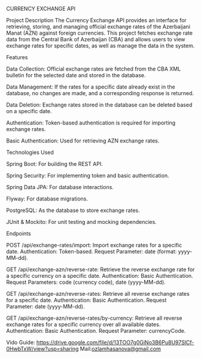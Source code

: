 CURRENCY EXCHANGE API

Project Description
The Currency Exchange API provides an interface for retrieving, storing, and managing official exchange rates of the Azerbaijani Manat (AZN) against foreign currencies. This project fetches exchange rate data from the Central Bank of Azerbaijan (CBA) and allows users to view exchange rates for specific dates, as well as manage the data in the system.

Features

Data Collection: Official exchange rates are fetched from the CBA XML bulletin for the selected date and stored in the database.

Data Management: If the rates for a specific date already exist in the database, no changes are made, and a corresponding response is returned.

Data Deletion: Exchange rates stored in the database can be deleted based on a specific date.

Authentication: Token-based authentication is required for importing exchange rates.

Basic Authentication: Used for retrieving AZN exchange rates.

Technologies Used

Spring Boot: For building the REST API.

Spring Security: For implementing token and basic authentication.

Spring Data JPA: For database interactions.

Flyway: For database migrations.

PostgreSQL: As the database to store exchange rates.

JUnit & Mockito: For unit testing and mocking dependencies.

Endpoints

POST /api/exchange-rates/import:
Import exchange rates for a specific date.
Authentication: Token-based.
Request Parameter: date (format: yyyy-MM-dd).

GET /api/exchange-azn/reverse-rate:
Retrieve the reverse exchange rate for a specific currency on a specific date.
Authentication: Basic Authentication.
Request Parameters: code (currency code), date (yyyy-MM-dd).

GET /api/exchange-azn/reverse-rates:
Retrieve all reverse exchange rates for a specific date.
Authentication: Basic Authentication.
Request Parameter: date (yyyy-MM-dd).

GET /api/exchange-azn/reverse-rates/by-currency:
Retrieve all reverse exchange rates for a specific currency over all available dates.
Authentication: Basic Authentication.
Request Parameter: currencyCode.


Vido Guide: https://drive.google.com/file/d/13TOO7g0GiNo3B6Pu8U97SlCf-0HwbTxW/view?usp=sharing
Mail:ozlamhasanova@gmail.com
